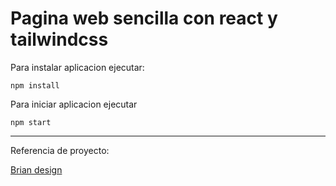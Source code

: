 # Pagina web sencilla con react y tailwindcss

Para instalar aplicacion ejecutar:

```
npm install
```

Para iniciar aplicacion ejecutar

```
npm start
```

------

Referencia de proyecto:

[Brian design](https://www.youtube.com/channel/UCsKsymTY_4BYR-wytLjex7A)